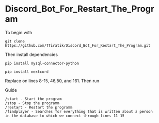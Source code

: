 # Discord_Bot_For_Restart_The_Program
To begin with
```shell script
git clone https://github.com/TTiratik/Discord_Bot_For_Restart_The_Program.git
```
Then install dependencies
```
pip install mysql-connector-python
```
```
pip install nextcord
```
Replace on lines 8-15, 46,50, and 161. Then run

Guide
```
/start - Start the program
/stop - Stop the programm
/restart - Restart the programm
/findplayer - Searches for everything that is written about a person in the database to which we connect through lines 11-15
```
